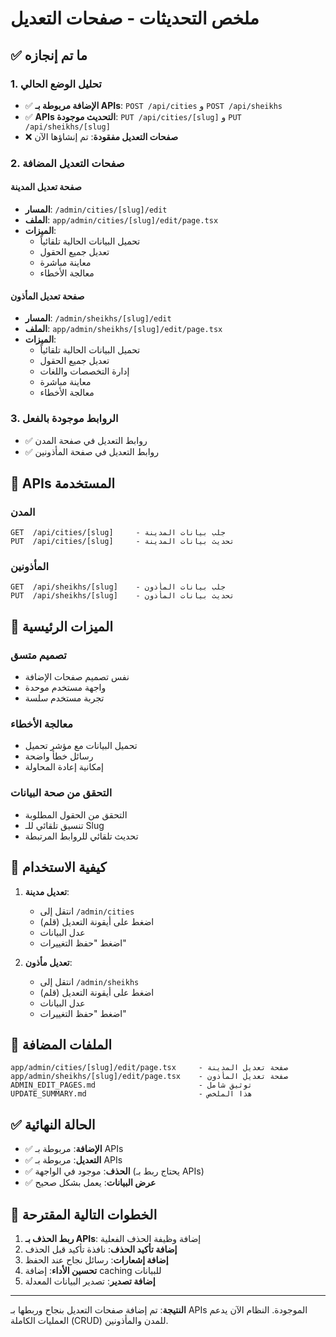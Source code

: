 # ملخص التحديثات - صفحات التعديل

## ✅ ما تم إنجازه

### 1. تحليل الوضع الحالي
- ✅ **الإضافة مربوطة بـ APIs**: `POST /api/cities` و `POST /api/sheikhs`
- ✅ **APIs التحديث موجودة**: `PUT /api/cities/[slug]` و `PUT /api/sheikhs/[slug]`
- ❌ **صفحات التعديل مفقودة**: تم إنشاؤها الآن

### 2. صفحات التعديل المضافة

#### صفحة تعديل المدينة
- **المسار**: `/admin/cities/[slug]/edit`
- **الملف**: `app/admin/cities/[slug]/edit/page.tsx`
- **الميزات**:
  - تحميل البيانات الحالية تلقائياً
  - تعديل جميع الحقول
  - معاينة مباشرة
  - معالجة الأخطاء

#### صفحة تعديل المأذون
- **المسار**: `/admin/sheikhs/[slug]/edit`
- **الملف**: `app/admin/sheikhs/[slug]/edit/page.tsx`
- **الميزات**:
  - تحميل البيانات الحالية تلقائياً
  - تعديل جميع الحقول
  - إدارة التخصصات واللغات
  - معاينة مباشرة
  - معالجة الأخطاء

### 3. الروابط موجودة بالفعل
- ✅ روابط التعديل في صفحة المدن
- ✅ روابط التعديل في صفحة المأذونين

## 🔗 APIs المستخدمة

### المدن
```
GET  /api/cities/[slug]     - جلب بيانات المدينة
PUT  /api/cities/[slug]     - تحديث بيانات المدينة
```

### المأذونين
```
GET  /api/sheikhs/[slug]    - جلب بيانات المأذون
PUT  /api/sheikhs/[slug]    - تحديث بيانات المأذون
```

## 🎯 الميزات الرئيسية

### تصميم متسق
- نفس تصميم صفحات الإضافة
- واجهة مستخدم موحدة
- تجربة مستخدم سلسة

### معالجة الأخطاء
- تحميل البيانات مع مؤشر تحميل
- رسائل خطأ واضحة
- إمكانية إعادة المحاولة

### التحقق من صحة البيانات
- التحقق من الحقول المطلوبة
- تنسيق تلقائي للـ Slug
- تحديث تلقائي للروابط المرتبطة

## 🚀 كيفية الاستخدام

1. **تعديل مدينة**:
   - انتقل إلى `/admin/cities`
   - اضغط على أيقونة التعديل (قلم)
   - عدل البيانات
   - اضغط "حفظ التغييرات"

2. **تعديل مأذون**:
   - انتقل إلى `/admin/sheikhs`
   - اضغط على أيقونة التعديل (قلم)
   - عدل البيانات
   - اضغط "حفظ التغييرات"

## 📁 الملفات المضافة

```
app/admin/cities/[slug]/edit/page.tsx     - صفحة تعديل المدينة
app/admin/sheikhs/[slug]/edit/page.tsx    - صفحة تعديل المأذون
ADMIN_EDIT_PAGES.md                       - توثيق شامل
UPDATE_SUMMARY.md                         - هذا الملخص
```

## ✅ الحالة النهائية

- ✅ **الإضافة**: مربوطة بـ APIs
- ✅ **التعديل**: مربوطة بـ APIs
- ✅ **الحذف**: موجود في الواجهة (يحتاج ربط بـ APIs)
- ✅ **عرض البيانات**: يعمل بشكل صحيح

## 🔄 الخطوات التالية المقترحة

1. **ربط الحذف بـ APIs**: إضافة وظيفة الحذف الفعلية
2. **إضافة تأكيد الحذف**: نافذة تأكيد قبل الحذف
3. **إضافة إشعارات**: رسائل نجاح عند الحفظ
4. **تحسين الأداء**: إضافة caching للبيانات
5. **إضافة تصدير**: تصدير البيانات المعدلة

---

**النتيجة**: تم إضافة صفحات التعديل بنجاح وربطها بـ APIs الموجودة. النظام الآن يدعم العمليات الكاملة (CRUD) للمدن والمأذونين.

